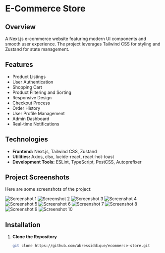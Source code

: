 # E-Commerce Store

## Overview

A Next.js e-commerce website featuring modern UI components and smooth user experience. The project leverages Tailwind CSS for styling and Zustand for state management.


## Features

- Product Listings
- User Authentication
- Shopping Cart
- Product Filtering and Sorting
- Responsive Design
- Checkout Process
- Order History
- User Profile Management
- Admin Dashboard
- Real-time Notifications

## Technologies

- **Frontend:** Next.js, Tailwind CSS, Zustand
- **Utilities:** Axios, clsx, lucide-react, react-hot-toast
- **Development Tools:** ESLint, TypeScript, PostCSS, Autoprefixer

## Project Screenshots

Here are some screenshots of the project:

![Screenshot 1](ecommerce-store-main/demo/image1.png)
![Screenshot 2](ecommerce-store-main/demo/image2.png)
![Screenshot 3](ecommerce-store-main/demo/image3.png)
![Screenshot 4](ecommerce-store-main/demo/image4.png)
![Screenshot 5](ecommerce-store-main/demo/image5.png)
![Screenshot 6](ecommerce-store-main/demo/image6.png)
![Screenshot 7](ecommerce-store-main/demo/image7.png)
![Screenshot 8](ecommerce-store-main/demo/image8.png)
![Screenshot 9](ecommerce-store-main/demo/image9.png)
![Screenshot 10](ecommerce-store-main/demo/image10.png)

## Installation

1. **Clone the Repository**

   ```bash
   git clone https://github.com/abressiddique/ecommerce-store.git
